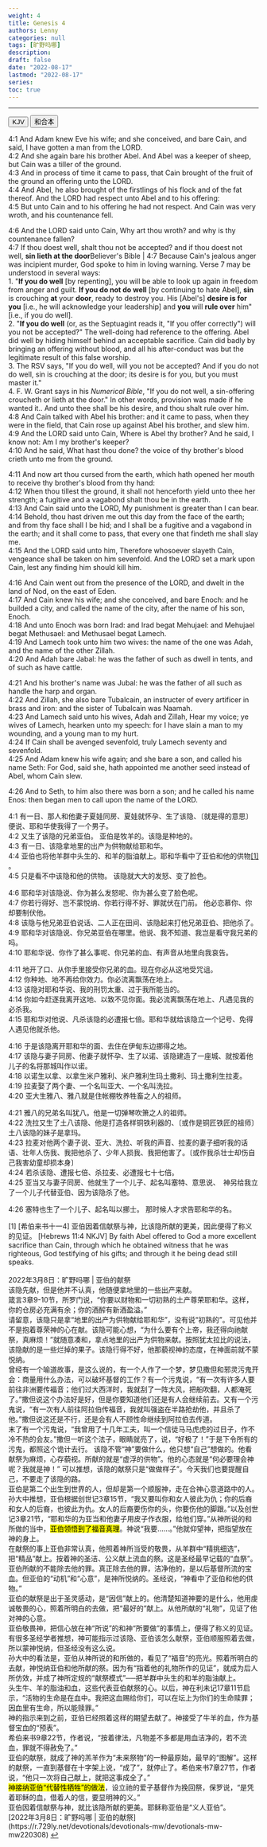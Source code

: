 ```yaml
---
weight: 4
title: Genesis 4
authors: Lenny
categories: null
tags: [旷野吗哪]
description: 
draft: false
date: "2022-08-17"
lastmod: "2022-08-17"
series:
toc: true
---
```



<!--more-->
---


<div class="tab">
  <button class="tablinks active" onclick="tablabel(event, 'english')">KJV</button>
  <button class="tablinks" onclick="tablabel(event, 'chinese')">和合本</button>
</div>

<!-- Tab content -->
<div id="english" class="tabcontent" style="display:block">

4:1 And Adam knew Eve his wife; and she conceived, and bare Cain, and said, I have gotten a man from the LORD.  
4:2 And she again bare his brother Abel. And Abel was a keeper of sheep, but Cain was a tiller of the ground.  
4:3 And in process of time it came to pass, that Cain brought of the fruit of the ground an offering unto the LORD.  
4:4 And Abel, he also brought of the firstlings of his flock and of the fat thereof. And the LORD had respect unto Abel and to his offering:  
4:5 But unto Cain and to his offering he had not respect. And Cain was very wroth, and his countenance fell.  

4:6 And the LORD said unto Cain, Why art thou wroth? and why is thy countenance fallen?  
4:7 If thou doest well, shalt thou not be accepted? and if thou doest not well, <b>sin lieth at the door</b><label for="sin" class="margin-toggle sidenote-number"></label><span class="sidenote">Believer's Bible | 4:7 Because Cain's jealous anger was incipient murder, God spoke to him in loving warning. Verse 7 may be understood in several ways:
<br>1. "<b>If you do well</b> [by repenting], you will be able to look up again in freedom from anger and guilt. <b>If you do not do well</b> [by continuing to hate Abel], <b>sin</b> is crouching <b>at</b> your <b>door</b>, ready to destroy you. His [Abel's] <b>desire is for you</b> [i.e., he will acknowledge your leadership] and <b>you</b> will <b>rule over</b> him" [i.e., if you do well].
<br>2. "<b>If you do well</b> (or, as the Septuagint reads it, "If you offer correctly") will you not be accepted?" The well-doing had reference to the offering. Abel did well by hiding himself behind an acceptable sacrifice. Cain did badly by bringing an offering without blood, and all his after-conduct was but the legitimate result of this false worship.
<br>3. The RSV says, "If you do well, will you not be accepted? And if you do not do well, sin is crouching at the door; its desire is for you, but you must master it."
<br>4. F. W. Grant says in his <i>Numerical Bible</i>, "If you do not well, a sin-offering croucheth or lieth at the door." In other words, provision was made if he wanted it.</span>. And unto thee shall be his desire, and thou shalt rule over him.  
4:8 And Cain talked with Abel his brother: and it came to pass, when they were in the field, that Cain rose up against Abel his brother, and slew him.  
4:9 And the LORD said unto Cain, Where is Abel thy brother? And he said, I know not: Am I my brother's keeper?  
4:10 And he said, What hast thou done? the voice of thy brother's blood crieth unto me from the ground.  

4:11 And now art thou cursed from the earth, which hath opened her mouth to receive thy brother's blood from thy hand:  
4:12 When thou tillest the ground, it shall not henceforth yield unto thee her strength; a fugitive and a vagabond shalt thou be in the earth.  
4:13 And Cain said unto the LORD, My punishment is greater than I can bear.  
4:14 Behold, thou hast driven me out this day from the face of the earth; and from thy face shall I be hid; and I shall be a fugitive and a vagabond in the earth; and it shall come to pass, that every one that findeth me shall slay me.  
4:15 And the LORD said unto him, Therefore whosoever slayeth Cain, vengeance shall be taken on him sevenfold. And the LORD set a mark upon Cain, lest any finding him should kill him.  

4:16 And Cain went out from the presence of the LORD, and dwelt in the land of Nod, on the east of Eden.  
4:17 And Cain knew his wife; and she conceived, and bare Enoch: and he builded a city, and called the name of the city, after the name of his son, Enoch.  
4:18 And unto Enoch was born Irad: and Irad begat Mehujael: and Mehujael begat Methusael: and Methusael begat Lamech.  
4:19 And Lamech took unto him two wives: the name of the one was Adah, and the name of the other Zillah.  
4:20 And Adah bare Jabal: he was the father of such as dwell in tents, and of such as have cattle.  

4:21 And his brother's name was Jubal: he was the father of all such as handle the harp and organ.  
4:22 And Zillah, she also bare Tubalcain, an instructer of every artificer in brass and iron: and the sister of Tubalcain was Naamah.  
4:23 And Lamech said unto his wives, Adah and Zillah, Hear my voice; ye wives of Lamech, hearken unto my speech: for I have slain a man to my wounding, and a young man to my hurt.  
4:24 If Cain shall be avenged sevenfold, truly Lamech seventy and sevenfold.  
4:25 And Adam knew his wife again; and she bare a son, and called his name Seth: For God, said she, hath appointed me another seed instead of Abel, whom Cain slew.  

4:26 And to Seth, to him also there was born a son; and he called his name Enos: then began men to call upon the name of the LORD.  
</div>

<div id="chinese" class="tabcontent">

4:1 有一日、那人和他妻子夏娃同房、夏娃就怀孕、生了该隐、〔就是得的意思〕便说、耶和华使我得了一个男子。  
4:2 又生了该隐的兄弟亚伯。  亚伯是牧羊的。该隐是种地的。  
4:3 有一日、该隐拿地里的出产为供物献给耶和华。  
4:4 亚伯也将他羊群中头生的、和羊的脂油献上。耶和华看中了亚伯和他的供物<a id="1_ref" href = "#1">[1]</a> 。  
4:5 只是看不中该隐和他的供物。  该隐就大大的发怒、变了脸色。  

4:6 耶和华对该隐说、你为甚么发怒呢、你为甚么变了脸色呢。  
4:7 你若行得好、岂不蒙悦纳、你若行得不好、罪就伏在门前。  他必恋慕你、你却要制伏他。  
4:8 该隐与他兄弟亚伯说话、二人正在田间、该隐起来打他兄弟亚伯、把他杀了。  
4:9 耶和华对该隐说、你兄弟亚伯在哪里。他说、我不知道、我岂是看守我兄弟的吗。  
4:10 耶和华说、你作了甚么事呢、你兄弟的血、有声音从地里向我哀告。  

4:11 地开了口、从你手里接受你兄弟的血。现在你必从这地受咒诅。  
4:12 你种地、地不再给你效力。你必流离飘荡在地上。  
4:13 该隐对耶和华说、我的刑罚太重、过于我所能当的。  
4:14 你如今赶逐我离开这地、以致不见你面。我必流离飘荡在地上、凡遇见我的必杀我。  
4:15 耶和华对他说、凡杀该隐的必遭报七倍。耶和华就给该隐立一个记号、免得人遇见他就杀他。  

4:16 于是该隐离开耶和华的面、去住在伊甸东边挪得之地。  
4:17 该隐与妻子同房、他妻子就怀孕、生了以诺、该隐建造了一座城、就按着他儿子的名将那城叫作以诺。  
4:18 以诺生以拿、以拿生米户雅利、米户雅利生玛土撒利、玛土撒利生拉麦。  
4:19 拉麦娶了两个妻、一个名叫亚大、一个名叫洗拉。  
4:20 亚大生雅八、雅八就是住帐棚牧养牲畜之人的祖师。  

4:21 雅八的兄弟名叫犹八。他是一切弹琴吹箫之人的祖师。  
4:22 洗拉又生了土八该隐、他是打造各样铜铁利器的、〔或作是铜匠铁匠的祖师〕土八该隐的妹子是拿玛。  
4:23 拉麦对他两个妻子说、亚大、洗拉、听我的声音、拉麦的妻子细听我的话语、壮年人伤我、我把他杀了、少年人损我、我把他害了。〔或作我杀壮士却伤自己我害幼童却损本身〕  
4:24 若杀该隐、遭报七倍、杀拉麦、必遭报七十七倍。  
4:25 亚当又与妻子同房、他就生了一个儿子、起名叫塞特、意思说、　神另给我立了一个儿子代替亚伯、因为该隐杀了他。  

4:26 塞特也生了一个儿子、起名叫以挪士。  那时候人才求告耶和华的名。  

<p id="1">[1]
[希伯来书十一4] 亚伯因着信献祭与神，比该隐所献的更美，因此便得了称义的见证。  
[Hebrews 11:4 NKJV]  By faith Abel offered to God a more excellent sacrifice than Cain, through which he obtained witness that he was righteous, God testifying of his gifts; and through it he being dead still speaks.
<br><br> 
2022年3月8日：旷野吗哪 | 亚伯的献祭   
<br>该隐先献，但是他并不认真，他随便拿地里的一些出产来献。  
<br>箴言3章9-10节，所罗门说，“你要以财物和一切初熟的土产尊荣耶和华。这样，你的仓房必充满有余；你的酒醡有新酒盈溢。”  
<br>请留意，该隐只是拿“地里的出产为供物献给耶和华”，没有说“初熟的”。可见他并不是抱着尊荣神的心在献。该隐可能心想，“为什么要有个上帝，我还得向祂献祭，真麻烦！”就随意凑和，拿点地里的出产为供物来献。按照犹太拉比的说法，该隐献的是一些烂掉的果子。该隐行得不好，他那藐视神的态度，在神面前就不蒙悦纳。  
<br>曾经有一个喻道故事，是这么说的，有一个人作了一个梦，梦见撒但和邪灵污鬼开会：商量用什么办法，可以破坏基督的工作？有一个污鬼说，“有一次有许多人要前往非洲要传福音；他们过大西洋时，我就刮了一阵大风，把船吹翻，人都淹死了。”撒但说这个办法好是好，但是你要知道他们还是有人会继续前去。又有一个污鬼说，“有一次有人前往阿拉伯传福音，我就叫强盗在半路抢劫他，并且杀了他。”撒但说这还是不行，还是会有人不顾性命继续到阿拉伯去传道。  
<br>末了有一个污鬼说，“我曾用了十几年工夫，叫一个信徒马马虎虎的过日子，作不冷不热的会友。”撒但一听这个法子，眼睛就亮了，说，“好极了！”于是下令所有的污鬼，都照这个诡计去行。  
该隐不管“神”要做什么，他只想“自己”想做的。他看献祭为麻烦，心存藐视。所献的就是“虚浮的供物”。他的心态就是“何必要理会神呢？我就是神！”  
可以推想，该隐的献祭只是“做做样子”。今天我们也要提醒自己，不要走了该隐的路。  
<br>亚伯是第二个出生到世界的人，但却是第一个顺服神，走在合神心意道路中的人。  
<br>孙大中推想，亚伯根据创世记3章15节，“我又要叫你和女人彼此为仇；你的后裔和女人的后裔，也彼此为仇。女人的后裔要伤你的头，你要伤他的脚跟。”以及创世记3章21节，“耶和华的为亚当和他妻子用皮子作衣服，给他们穿。”从神所说的和所做的当中，<mark>亚伯领悟到了福音真理</mark>。神说“我要……。”他就仰望神，把指望放在神的身上。  
<br>在献祭的事上亚伯非常认真，他照着神所当受的敬畏，从羊群中“精挑细选”，把“精品”献上。按着神的圣洁、公义献上流血的祭。这是圣经最早记载的“血祭”。  
<br>亚伯所献的不能除去他的罪。真正除去他的罪，洁净他的，是以后基督所流的宝血。但亚伯的“动机”和“心意”，是神所悦纳的。圣经说，“神看中了亚伯和他的供物。”  
<br>亚伯的献祭是出于圣灵感动，是“因信”献上的。他清楚知道神要的是什么，他用虔诚敬畏的心，照着所明白的去做，把“最好的”献上。从他所献的“礼物”，见证了他对神的心意。  
<br>亚伯敬畏神，把信心放在神“所说”的和神“所要做”的事情上，便得了称义的见证。  
<br>有很多圣经学者推想，神可能指示过该隐、亚伯该怎么献祭，亚伯顺服照着去做，所以蒙神悦纳，但圣经没有这么说。  
<br>孙大中的看法是，亚伯从神所说的和所做的，看见了“福音”的亮光。照着所明白的去献，神悦纳亚伯和他所献的祭。因为有“指着他的礼物所作的见证”，就成为后人所仿效，并成了神所定规的“献祭模式”──把羊群中头生的和羊的脂油献上。  
<br>头生牛、羊的脂油和血，这些代表亚伯献祭的心。以后，神在利未记17章11节启示，“活物的生命是在血中。我把这血赐给你们，可以在坛上为你们的生命赎罪；因血里有生命，所以能赎罪。”
<br>神的指示来到之前，亚伯已经照着这样的期望去献了。神接受了牛羊的血，作为基督宝血的“预表”。  
<br>希伯来书9章22节，作者说，“按着律法，凡物差不多都是用血洁净的，若不流血，罪就不得赦免了。”  
<br>亚伯的献祭，就成了神的羔羊作为“未来祭物”的一种最原始，最早的“图解”。这样的献祭，一直到基督在十字架上说，“成了”，就停止了。希伯来书7章27节，作者说，“他只一次将自己献上，就把这事成全了。”   
<br><mark>神接纳亚伯“代替性牺牲”的做法</mark>，设立祂的爱子基督作为挽回祭，保罗说，“是凭着耶稣的血，借着人的信，要显明神的义。”  
<br>亚伯因着信献祭与神，就比该隐所献的更美。耶稣称亚伯是“义人亚伯”。  
<br>[2022年3月8日：旷野吗哪 | 亚伯的献祭](https://r.729ly.net/devotionals/devotionals-mw/devotionals-mw-mw220308)
<a href="#1_ref">&#8617;</a></p>

</div>


